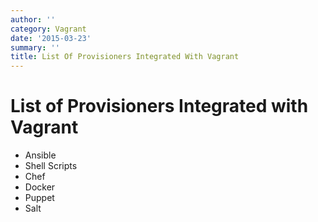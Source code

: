 ```yaml
---
author: ''
category: Vagrant
date: '2015-03-23'
summary: ''
title: List Of Provisioners Integrated With Vagrant
---
```

# List of Provisioners Integrated with Vagrant

- Ansible
- Shell Scripts
- Chef
- Docker
- Puppet
- Salt
